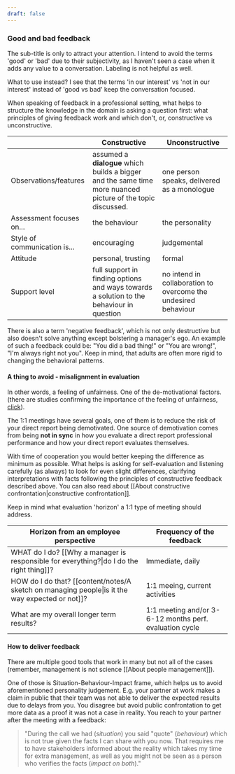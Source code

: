 ```yaml
---
draft: false
---
```

### Good and bad feedback
The sub-title is only to attract your attention. 
I intend to avoid the terms 'good' or 'bad' due to their subjectivity, as I haven't seen a case when it adds any value to a conversation. Labeling is not helpful as well. 

What to use instead? I see that the terms 'in our interest' vs 'not in our interest' instead of 'good vs bad' keep the conversation focused.

When speaking of feedback in a professional setting, what helps to structure the knowledge in the domain is asking a question first: what principles of giving feedback work and which don't, or, constructive vs unconstructive.

|                              | Constructive                                                                                                | Unconstructive                                                 |
| ---------------------------- | ----------------------------------------------------------------------------------------------------------- | -------------------------------------------------------------- |
| Observations/features        | assumed a **dialogue** which builds a bigger and the same time more nuanced picture of the topic discussed. | one person speaks, delivered as a monologue                    |
| Assessment focuses on...     | the behaviour                                                                                               | the personality                                                |
| Style of communication is... | encouraging                                                                                                 | judgemental                                                    |
| Attitude                     | personal, trusting                                                                                          | formal                                                         |
| Support level                | full support in finding options and ways towards a solution to the behaviour in question                    | no intend in collaboration to overcome the undesired behaviour |

There is also a term 'negative feedback', which is not only destructive but also doesn't solve anything except bolstering a manager's ego. An example of such a feedback could be: "You did a bad thing!" or "You are wrong!", "I'm always right not you". Keep in mind, that adults are often more rigid to changing the behavioral patterns.

#### A thing to avoid - misalignment in evaluation
In other words, a feeling of unfairness. One of the de-motivational factors. (there are studies confirming the importance of the feeling of unfairness, [click](https://www.youtube.com/watch?v=-KSryJXDpZo)).

The 1:1 meetings have several goals, one of them is to reduce the risk of your direct report being demotivated. One source of demotivation comes from being **not in sync** in how you evaluate a direct report professional performance and how your direct report evaluates themselves. 

With time of cooperation you would better keeping the difference as minimum as possible. What helps is asking for self-evaluation and listening carefully (as always) to look for even slight differences, clarifying interpretations with facts following the principles of constructive feedback described above. You can also read about [[About constructive confrontation|constructive confrontation]]. 

Keep in mind what evaluation 'horizon' a 1:1 type of meeting should address.

| Horizon from an employee perspective                                                            | Frequency of the feedback                               |
| ----------------------------------------------------------------------------------------------- | ------------------------------------------------------- |
| WHAT do I do? [[Why a manager is responsible for everything?\|do I do the right thing]]?        | Immediate, daily                                        |
| HOW do I do that? [[content/notes/A sketch on managing people\|is it the way expected or not]]? | 1:1 meeing, current activities                          |
| What are my overall longer term results?                                                        | 1:1 meeting and/or 3-6-12 months perf. evaluation cycle |

#### How to deliver feedback

There are multiple good tools that work in many but not all of the cases (remember, management is not science [[About people management]]).

One of those is Situation-Behaviour-Impact frame, which helps us to avoid  aforementioned personality judgement. E.g. your partner at work makes a claim in public that their team was not able to deliver the expected results due to delays from you. You disagree but avoid public confrontation to get more data as a proof it was not a case in reality. You reach to your partner after the meeting with a feedback:

> "During the call we had (*situation*) you said "quote" (*behaviour*) which is not true given the facts I can share with you now. That requires me to have stakeholders informed about the reality which takes my time for extra management, as well as you might not be seen as a person who verifies the facts (*impact on both*)."

